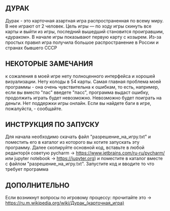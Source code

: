 ## ДУРАК
Дурак - это карточная азартная игра распространенная по всему миру. В нее играют от 2 человек.
Цель игры — по ходу игры скинуть все карты и выйти из игры, последний вышедший становится проигравшим, «дураком». 
В начале игры показывают первую карту с козырем. 
Из-за простых правил игра получила большое распространение в России и странах бывшего СССР

## НЕКОТОРЫЕ ЗАМЕЧАНИЯ
к сожаления в моей игре нету полноценного интерфейса и хорошей визуализации. Нету колоды в 54 карты. Самая главная проблема моей программы - она очень чувствительна к ошибкам, то есть, например, если вы вместо "пас" введете "пасс", программа выдаст ошибку, продолжить играть будет невозможно. Невозможно будет поиграть на деньги.
Нет поддержки игры онлайн. Если вы найдете баги в игре, пожалуйста, - сообщайте.

## ИНСТРУКЦИЯ ПО ЗАПУСКУ
Для начала необходимо скачать файл "разрешение_на_игру.txt"
и поместить его в каталог из которого вы хотите запускать эту программу.
Далее скопируйте основной код, вставьте в любой редактор(я советую pycharm -> https://www.jetbrains.com/ru-ru/pycharm/ или jupyter notebook -> https://jupyter.org) и поместите в каталог вместе с файлом "разрешение_на_игру.txt".
Запустите код и вводите то что требует программа

## ДОПОЛНИТЕЛЬНО
Если возникнут вопросы по игровому процессу:
прочитайте это -> https://ru.m.wikipedia.org/wiki/Дурак_(карточная_игра)